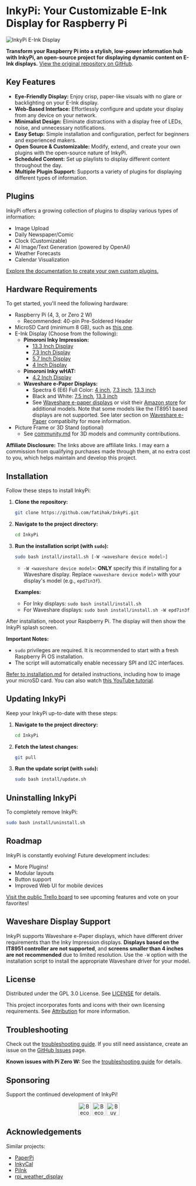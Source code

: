 # InkyPi: Your Customizable E-Ink Display for Raspberry Pi

<img src="./docs/images/inky_clock.jpg" alt="InkyPi E-Ink Display" />

**Transform your Raspberry Pi into a stylish, low-power information hub with InkyPi, an open-source project for displaying dynamic content on E-Ink displays.**  [View the original repository on GitHub](https://github.com/fatihak/InkyPi).

## Key Features

*   **Eye-Friendly Display:** Enjoy crisp, paper-like visuals with no glare or backlighting on your E-Ink display.
*   **Web-Based Interface:** Effortlessly configure and update your display from any device on your network.
*   **Minimalist Design:** Eliminate distractions with a display free of LEDs, noise, and unnecessary notifications.
*   **Easy Setup:** Simple installation and configuration, perfect for beginners and experienced makers.
*   **Open Source & Customizable:** Modify, extend, and create your own plugins with the open-source nature of InkyPi.
*   **Scheduled Content:** Set up playlists to display different content throughout the day.
*   **Multiple Plugin Support:** Supports a variety of plugins for displaying different types of information.

## Plugins

InkyPi offers a growing collection of plugins to display various types of information:

*   Image Upload
*   Daily Newspaper/Comic
*   Clock (Customizable)
*   AI Image/Text Generation (powered by OpenAI)
*   Weather Forecasts
*   Calendar Visualization

[Explore the documentation to create your own custom plugins.](./docs/building_plugins.md)

## Hardware Requirements

To get started, you'll need the following hardware:

*   Raspberry Pi (4, 3, or Zero 2 W)
    *   Recommended: 40-pin Pre-Soldered Header
*   MicroSD Card (minimum 8 GB), such as [this one](https://amzn.to/3G3Tq9W).
*   E-Ink Display (Choose from the following):
    *   **Pimoroni Inky Impression:**
        *   [13.3 Inch Display](https://collabs.shop/q2jmza)
        *   [7.3 Inch Display](https://collabs.shop/q2jmza)
        *   [5.7 Inch Display](https://collabs.shop/ns6m6m)
        *   [4 Inch Display](https://collabs.shop/cpwtbh)
    *   **Pimoroni Inky wHAT:**
        *   [4.2 Inch Display](https://collabs.shop/jrzqmf)
    *   **Waveshare e-Paper Displays:**
        *   Spectra 6 (E6) Full Color: [4 inch](https://www.waveshare.com/4inch-e-paper-hat-plus-e.htm?&aff_id=111126), [7.3 inch](https://www.waveshare.com/7.3inch-e-paper-hat-e.htm?&aff_id=111126), [13.3 inch](https://www.waveshare.com/13.3inch-e-paper-hat-plus-e.htm?&aff_id=111126)
        *   Black and White: [7.5 inch](https://www.waveshare.com/7.5inch-e-paper-hat.htm?&aff_id=111126), [13.3 inch](https://www.waveshare.com/13.3inch-e-paper-hat-k.htm?&aff_id=111126)
        *   See [Waveshare e-paper displays](https://www.waveshare.com/product/raspberry-pi/displays/e-paper.htm?&aff_id=111126) or visit their [Amazon store](https://amzn.to/3HPRTEZ) for additional models.  Note that some models like the IT8951 based displays are not supported. See later section on [Waveshare e-Paper](#waveshare-display-support) compatibilty for more information.
*   Picture Frame or 3D Stand (optional)
    *   See [community.md](./docs/community.md) for 3D models and community contributions.

**Affiliate Disclosure:** The links above are affiliate links.  I may earn a commission from qualifying purchases made through them, at no extra cost to you, which helps maintain and develop this project.

## Installation

Follow these steps to install InkyPi:

1.  **Clone the repository:**
    ```bash
    git clone https://github.com/fatihak/InkyPi.git
    ```
2.  **Navigate to the project directory:**
    ```bash
    cd InkyPi
    ```
3.  **Run the installation script (with `sudo`):**
    ```bash
    sudo bash install/install.sh [-W <waveshare device model>]
    ```
    *   `-W <waveshare device model>`:  **ONLY** specify this if installing for a Waveshare display. Replace `<waveshare device model>` with your display's model (e.g., `epd7in3f`).

    **Examples:**

    *   For Inky displays: `sudo bash install/install.sh`
    *   For Waveshare displays: `sudo bash install/install.sh -W epd7in3f`

After installation, reboot your Raspberry Pi. The display will then show the InkyPi splash screen.

**Important Notes:**

*   `sudo` privileges are required. It is recommended to start with a fresh Raspberry Pi OS installation.
*   The script will automatically enable necessary SPI and I2C interfaces.

[Refer to installation.md](./docs/installation.md) for detailed instructions, including how to image your microSD card.  You can also watch [this YouTube tutorial](https://youtu.be/L5PvQj1vfC4).

## Updating InkyPi

Keep your InkyPi up-to-date with these steps:

1.  **Navigate to the project directory:**
    ```bash
    cd InkyPi
    ```
2.  **Fetch the latest changes:**
    ```bash
    git pull
    ```
3.  **Run the update script (with `sudo`):**
    ```bash
    sudo bash install/update.sh
    ```

## Uninstalling InkyPi

To completely remove InkyPi:

```bash
sudo bash install/uninstall.sh
```

## Roadmap

InkyPi is constantly evolving! Future development includes:

*   More Plugins!
*   Modular layouts
*   Button support
*   Improved Web UI for mobile devices

[Visit the public Trello board](https://trello.com/b/SWJYWqe4/inkypi) to see upcoming features and vote on your favorites!

## Waveshare Display Support

InkyPi supports Waveshare e-Paper displays, which have different driver requirements than the Inky Impression displays.  **Displays based on the IT8951 controller are not supported**, and **screens smaller than 4 inches are not recommended** due to limited resolution.  Use the `-W` option with the installation script to install the appropriate Waveshare driver for your model.

## License

Distributed under the GPL 3.0 License.  See [LICENSE](./LICENSE) for details.

This project incorporates fonts and icons with their own licensing requirements. See [Attribution](./docs/attribution.md) for more information.

## Troubleshooting

Check out the [troubleshooting guide](./docs/troubleshooting.md). If you still need assistance, create an issue on the [GitHub Issues](https://github.com/fatihak/InkyPi/issues) page.

**Known issues with Pi Zero W:** See the [troubleshooting guide](./docs/troubleshooting.md#known-issues-during-pi-zero-w-installation) for details.

## Sponsoring

Support the continued development of InkyPi!

<p align="center">
<a href="https://github.com/sponsors/fatihak" target="_blank"><img src="https://user-images.githubusercontent.com/345274/133218454-014a4101-b36a-48c6-a1f6-342881974938.png" alt="Become a Sponsor on GitHub" height="35" width="auto"></a>
<a href="https://www.patreon.com/akzdev" target="_blank"><img src="https://c5.patreon.com/external/logo/become_a_patron_button.png" alt="Become a Patreon" height="35" width="auto"></a>
<a href="https://www.buymeacoffee.com/akzdev" target="_blank"><img src="https://cdn.buymeacoffee.com/buttons/default-orange.png" alt="Buy Me A Coffee" height="35" width="auto"></a>
</p>

## Acknowledgements

Similar projects:

*   [PaperPi](https://github.com/txoof/PaperPi)
*   [InkyCal](https://github.com/aceinnolab/Inkycal)
*   [PiInk](https://github.com/tlstommy/PiInk)
*   [rpi_weather_display](https://github.com/sjnims/rpi_weather_display)